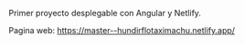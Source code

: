 Primer proyecto desplegable con Angular y Netlify.

Pagina web: https://master--hundirflotaximachu.netlify.app/
